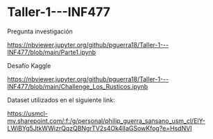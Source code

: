 # Taller-1---INF477

Pregunta investigación

https://nbviewer.jupyter.org/github/pguerra18/Taller-1---INF477/blob/main/Parte1.ipynb


Desafío Kaggle

https://nbviewer.jupyter.org/github/pguerra18/Taller-1---INF477/blob/main/Challenge_Los_Rusticos.ipynb


Dataset utilizados en el siguiente link: 

https://usmcl-my.sharepoint.com/:f:/g/personal/philip_guerra_sansano_usm_cl/ElY-LWiBYg5JtkWWizrQqzQBNgrTV2s4Ok4IIaGSowKfog?e=HsdNVI
